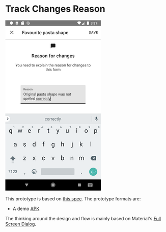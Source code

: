 # Track Changes Reason

![Changes reason prompt layout](layout.png)

This prototype is based on [this spec](https://docs.google.com/document/d/1NyBFhASCOAqOSmz70diQObKpymVE59_MuwjOUPCKlR8). The prototype formats are:

* A demo [APK](android.apk)

The thinking around the design and flow is mainly based on Material's [Full Screen Dialog](https://material.io/components/dialogs/#full-screen-dialog).

